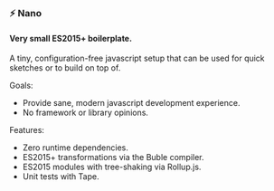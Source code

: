 ### ⚡ Nano
#### Very small ES2015+ boilerplate.

A tiny, configuration-free javascript setup that can be used for quick sketches or to build on top of.

Goals:
- Provide sane, modern javascript development experience.
- No framework or library opinions.

Features:
- Zero runtime dependencies.
- ES2015+ transformations via the Buble compiler.
- ES2015 modules with tree-shaking via Rollup.js.
- Unit tests with Tape.
